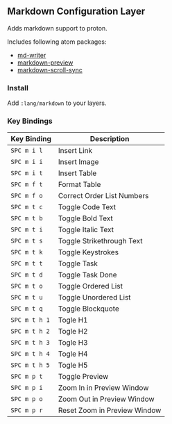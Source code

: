## Markdown Configuration Layer

Adds markdown support to proton.

Includes following atom packages:

- [md-writer](https://atom.io/packages/markdown-writer)
- [markdown-preview](https://atom.io/packages/markdown-preview)
- [markdown-scroll-sync](https://atom.io/packages/markdown-scroll-sync)

### Install

Add `:lang/markdown` to your layers.

### Key Bindings

Key Binding   | Description
--------------|-----------------------------
`SPC m i l`   | Insert Link
`SPC m i i`   | Insert Image
`SPC m i t`   | Insert Table
`SPC m f t`   | Format Table
`SPC m f o`   | Correct Order List Numbers
`SPC m t c`   | Toggle Code Text
`SPC m t b`   | Toggle Bold Text
`SPC m t i`   | Toggle Italic Text
`SPC m t s`   | Toggle Strikethrough Text
`SPC m t k`   | Toggle Keystrokes
`SPC m t t`   | Toggle Task
`SPC m t d`   | Toggle Task Done
`SPC m t o`   | Toggle Ordered List
`SPC m t u`   | Toggle Unordered List
`SPC m t q`   | Toggle Blockquote
`SPC m t h 1` | Togle H1
`SPC m t h 2` | Togle H2
`SPC m t h 3` | Togle H3
`SPC m t h 4` | Togle H4
`SPC m t h 5` | Togle H5
`SPC m p t`   | Toggle Preview
`SPC m p i`   | Zoom In in Preview Window
`SPC m p o`   | Zoom Out in Preview Window
`SPC m p r`   | Reset Zoom in Preview Window

